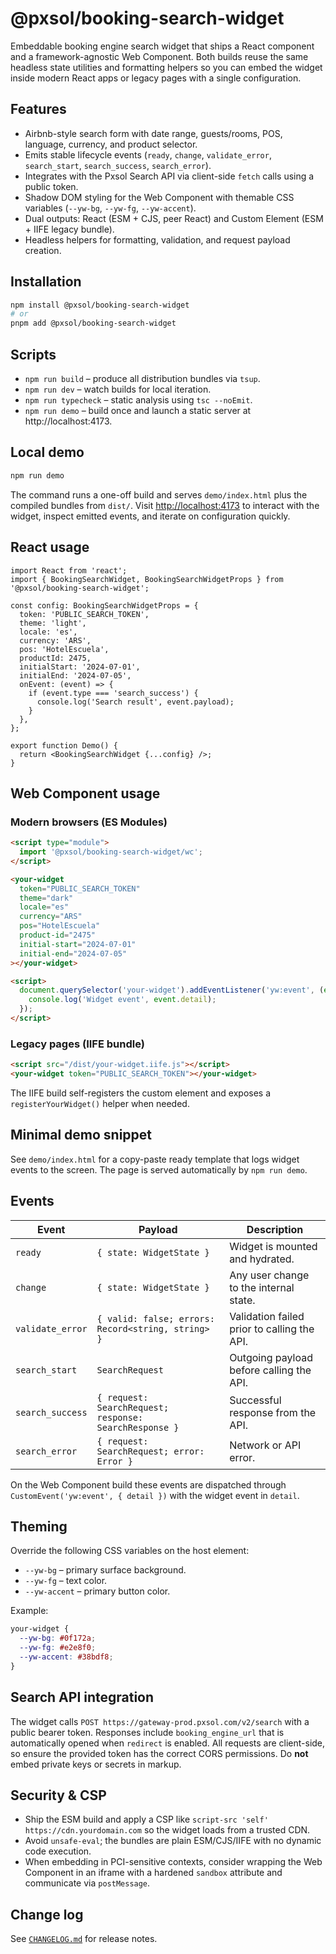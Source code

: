 # @pxsol/booking-search-widget

Embeddable booking engine search widget that ships a React component and a framework-agnostic Web Component. Both builds reuse the same headless state utilities and formatting helpers so you can embed the widget inside modern React apps or legacy pages with a single configuration.

## Features

- Airbnb-style search form with date range, guests/rooms, POS, language, currency, and product selector.
- Emits stable lifecycle events (`ready`, `change`, `validate_error`, `search_start`, `search_success`, `search_error`).
- Integrates with the Pxsol Search API via client-side `fetch` calls using a public token.
- Shadow DOM styling for the Web Component with themable CSS variables (`--yw-bg`, `--yw-fg`, `--yw-accent`).
- Dual outputs: React (ESM + CJS, peer React) and Custom Element (ESM + IIFE legacy bundle).
- Headless helpers for formatting, validation, and request payload creation.

## Installation

```bash
npm install @pxsol/booking-search-widget
# or
pnpm add @pxsol/booking-search-widget
```

## Scripts

- `npm run build` – produce all distribution bundles via `tsup`.
- `npm run dev` – watch builds for local iteration.
- `npm run typecheck` – static analysis using `tsc --noEmit`.
- `npm run demo` – build once and launch a static server at http://localhost:4173.

## Local demo

```bash
npm run demo
```

The command runs a one-off build and serves `demo/index.html` plus the compiled bundles from `dist/`. Visit [http://localhost:4173](http://localhost:4173) to interact with the widget, inspect emitted events, and iterate on configuration quickly.

## React usage

```tsx
import React from 'react';
import { BookingSearchWidget, BookingSearchWidgetProps } from '@pxsol/booking-search-widget';

const config: BookingSearchWidgetProps = {
  token: 'PUBLIC_SEARCH_TOKEN',
  theme: 'light',
  locale: 'es',
  currency: 'ARS',
  pos: 'HotelEscuela',
  productId: 2475,
  initialStart: '2024-07-01',
  initialEnd: '2024-07-05',
  onEvent: (event) => {
    if (event.type === 'search_success') {
      console.log('Search result', event.payload);
    }
  },
};

export function Demo() {
  return <BookingSearchWidget {...config} />;
}
```

## Web Component usage

### Modern browsers (ES Modules)

```html
<script type="module">
  import '@pxsol/booking-search-widget/wc';
</script>

<your-widget
  token="PUBLIC_SEARCH_TOKEN"
  theme="dark"
  locale="es"
  currency="ARS"
  pos="HotelEscuela"
  product-id="2475"
  initial-start="2024-07-01"
  initial-end="2024-07-05"
></your-widget>

<script>
  document.querySelector('your-widget').addEventListener('yw:event', (event) => {
    console.log('Widget event', event.detail);
  });
</script>
```

### Legacy pages (IIFE bundle)

```html
<script src="/dist/your-widget.iife.js"></script>
<your-widget token="PUBLIC_SEARCH_TOKEN"></your-widget>
```

The IIFE build self-registers the custom element and exposes a `registerYourWidget()` helper when needed.

## Minimal demo snippet

See `demo/index.html` for a copy-paste ready template that logs widget events to the screen. The page is served automatically by `npm run demo`.

## Events

| Event | Payload | Description |
| --- | --- | --- |
| `ready` | `{ state: WidgetState }` | Widget is mounted and hydrated. |
| `change` | `{ state: WidgetState }` | Any user change to the internal state. |
| `validate_error` | `{ valid: false; errors: Record<string, string> }` | Validation failed prior to calling the API. |
| `search_start` | `SearchRequest` | Outgoing payload before calling the API. |
| `search_success` | `{ request: SearchRequest; response: SearchResponse }` | Successful response from the API. |
| `search_error` | `{ request: SearchRequest; error: Error }` | Network or API error. |

On the Web Component build these events are dispatched through `CustomEvent('yw:event', { detail })` with the widget event in `detail`.

## Theming

Override the following CSS variables on the host element:

- `--yw-bg` – primary surface background.
- `--yw-fg` – text color.
- `--yw-accent` – primary button color.

Example:

```css
your-widget {
  --yw-bg: #0f172a;
  --yw-fg: #e2e8f0;
  --yw-accent: #38bdf8;
}
```

## Search API integration

The widget calls `POST https://gateway-prod.pxsol.com/v2/search` with a public bearer token. Responses include `booking_engine_url` that is automatically opened when `redirect` is enabled. All requests are client-side, so ensure the provided token has the correct CORS permissions. Do **not** embed private keys or secrets in markup.

## Security & CSP

- Ship the ESM build and apply a CSP like `script-src 'self' https://cdn.yourdomain.com` so the widget loads from a trusted CDN.
- Avoid `unsafe-eval`; the bundles are plain ESM/CJS/IIFE with no dynamic code execution.
- When embedding in PCI-sensitive contexts, consider wrapping the Web Component in an iframe with a hardened `sandbox` attribute and communicate via `postMessage`.

## Change log

See [`CHANGELOG.md`](./CHANGELOG.md) for release notes.
